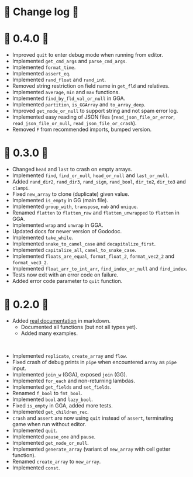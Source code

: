 🌱 Change log 🌳
===============

🔸 0.4.0 🔸
===========
* Improved `quit` to enter debug mode when running from editor.
* Implemented `get_cmd_args` and `parse_cmd_args`.
* Implemented `format_time`.
* Implemented `assert_eq`.
* Implemented `rand_float` and `rand_int`.
* Removed string restriction on field name in `get_fld` and relatives.
* Implemented `average`, `min` and `max` functions.
* Implemented `find_by_fld_val_or_null` in GGA.
* Implemented `partition`, `is_GGArray` and `to_array_deep`.
* Improved `get_node_or_null` to support string and not spam error log.
* Implemented easy reading of JSON files (`read_json_file_or_error`, `read_json_file_or_null`, `read_json_file_or_crash`).
* Removed `F` from recommended imports, bumped version.

🔸 0.3.0 🔸
===========

* Changed `head` and `last` to crash on empty arrays.
* Implemented `find`, `find_or_null`, `head_or_null` and `last_or_null`.
* Added `rand_dir2`, `rand_dir3`, `rand_sign`, `rand_bool`, `dir_to2`, `dir_to3` and `clampi`.
* Fixed `new_array` to clone (duplicate) given value.
* Implemented `is_empty` in GG (main file).
* Implemented `group_with`, `transpose`, `nub` and `unique`.
* Renamed `flatten` to `flatten_raw` and `flatten_unwrapped` to `flatten` in GGA.
* Implemented `wrap` and `unwrap` in GGA.
* Updated docs for newer version of Gododoc.
* Implemented `take_while`.
* Implemented `snake_to_camel_case` and `decapitalize_first`.
* Implemented `capitalize_all`, `camel_to_snake_case`.
* Implemented `floats_are_equal`, `format_float_2`, `format_vec2_2` and `format_vec3_2`.
* Implemented `float_arr_to_int_arr`, `find_index_or_null` and `find_index`.
* Tests now exit with an error code on failure.
* Added error code parameter to `quit` function.

🔸 0.2.0 🔸
===========

* Added [real documentation](docs/index.md) in markdown.
  * Documented all functions (but not all types yet).
  * Added many examples.

<br/>

* Implemented `replicate`, `create_array` and `flow`.
* Fixed crash of debug prints in `pipe` when encountered `Array` as `pipe` input.
* Implemented `join_w` (GGA), exposed `join` (GG).
* Implemented `for_each` and non-returning lambdas.
* Implemented `get_fields` and `set_fields`.
* Renamed `f_bool` to `fmt_bool`.
* Implemented `bool` and `lazy_bool`.
* Fixed `is_empty` in GGA, added more tests.
* Implemented `get_children_rec`.
* `crash` and `assert` are now using `quit` instead of `assert`, terminating game when run without editor.
* Implemented `quit`.
* Implemented `pause_one` and `pause`.
* Implemented `get_node_or_null`.
* Implemented `generate_array` (variant of `new_array` with cell getter function).
* Renamed `create_array` to `new_array`.
* Implemented `const`.
